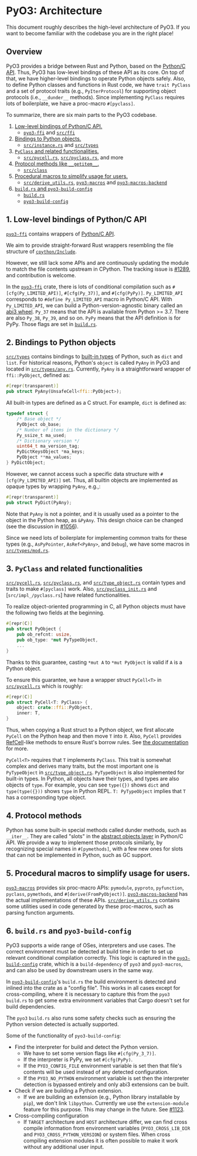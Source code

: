 <!-- This file contains a rough overview of the PyO3 codebase. -->
<!-- Please do not make descriptions too specific, so that we can easily -->
<!-- keep this file in sync with the codebase. -->

# PyO3: Architecture

This document roughly describes the high-level architecture of PyO3.
If you want to become familiar with the codebase you are in the right place!

## Overview

PyO3 provides a bridge between Rust and Python, based on the [Python/C API].
Thus, PyO3 has low-level bindings of these API as its core.
On top of that, we have higher-level bindings to operate Python objects safely.
Also, to define Python classes and functions in Rust code, we have `trait PyClass` and a set of
protocol traits (e.g., `PyIterProtocol`) for supporting object protocols (i.e., `__dunder__` methods).
Since implementing `PyClass` requires lots of boilerplate, we have a proc-macro `#[pyclass]`.

To summarize, there are six main parts to the PyO3 codebase.

1. [Low-level bindings of Python/C API.](#1-low-level-bindings-of-python-capi)
   - [`pyo3-ffi`] and [`src/ffi`]
2. [Bindings to Python objects.](#2-bindings-to-python-objects)
   - [`src/instance.rs`] and [`src/types`]
3. [`PyClass` and related functionalities.](#3-pyclass-and-related-functionalities)
   - [`src/pycell.rs`], [`src/pyclass.rs`], and more
4. [Protocol methods like `__getitem__`.](#4-protocol-methods)
   - [`src/class`]
5. [Procedural macros to simplify usage for users.](#5-procedural-macros-to-simplify-usage-for-users)
   - [`src/derive_utils.rs`], [`pyo3-macros`] and [`pyo3-macros-backend`]
6. [`build.rs` and `pyo3-build-config`](#6-buildrs-and-pyo3-build-config)
   - [`build.rs`](https://github.com/PyO3/pyo3/tree/main/build.rs)
   - [`pyo3-build-config`]

## 1. Low-level bindings of Python/C API

[`pyo3-ffi`] contains wrappers of [Python/C API].

We aim to provide straight-forward Rust wrappers resembling the file structure of
[`cpython/Include`](https://github.com/python/cpython/tree/v3.9.2/Include).

However, we still lack some APIs and are continuously updating the module to match
the file contents upstream in CPython.
The tracking issue is [#1289](https://github.com/PyO3/pyo3/issues/1289), and contribution is welcome.

In the [`pyo3-ffi`] crate, there is lots of conditional compilation such as `#[cfg(Py_LIMITED_API)]`,
`#[cfg(Py_37)]`, and `#[cfg(PyPy)]`.
`Py_LIMITED_API` corresponds to `#define Py_LIMITED_API` macro in Python/C API.
With `Py_LIMITED_API`, we can build a Python-version-agnostic binary called an
[abi3 wheel](https://pyo3.rs/latest/building_and_distribution.html#py_limited_apiabi3).
`Py_37` means that the API is available from Python >= 3.7.
There are also `Py_38`, `Py_39`, and so on.
`PyPy` means that the API definition is for PyPy.
Those flags are set in [`build.rs`](#6-buildrs-and-pyo3-build-config).

## 2. Bindings to Python objects

[`src/types`] contains bindings to [built-in types](https://docs.python.org/3/library/stdtypes.html)
of Python, such as `dict` and `list`.
For historical reasons, Python's `object` is called `PyAny` in PyO3 and located in [`src/types/any.rs`].
Currently, `PyAny` is a straightforward wrapper of `ffi::PyObject`, defined as:

```rust
#[repr(transparent)]
pub struct PyAny(UnsafeCell<ffi::PyObject>);
```

All built-in types are defined as a C struct.
For example, `dict` is defined as:

```c
typedef struct {
    /* Base object */
    PyObject ob_base;
    /* Number of items in the dictionary */
    Py_ssize_t ma_used;
    /* Dictionary version */
    uint64_t ma_version_tag;
    PyDictKeysObject *ma_keys;
    PyObject **ma_values;
} PyDictObject;
```

However, we cannot access such a specific data structure with `#[cfg(Py_LIMITED_API)]` set.
Thus, all builtin objects are implemented as opaque types by wrapping `PyAny`, e.g.,:

```rust
#[repr(transparent)]
pub struct PyDict(PyAny);
```

Note that `PyAny` is not a pointer, and it is usually used as a pointer to the object in the
Python heap, as `&PyAny`.
This design choice can be changed
(see the discussion in [#1056](https://github.com/PyO3/pyo3/issues/1056)).

Since we need lots of boilerplate for implementing common traits for these types
(e.g., `AsPyPointer`, `AsRef<PyAny>`, and `Debug`), we have some macros in
[`src/types/mod.rs`].

## 3. `PyClass` and related functionalities

[`src/pycell.rs`], [`src/pyclass.rs`], and [`src/type_object.rs`] contain types and
traits to make `#[pyclass]` work.
Also, [`src/pyclass_init.rs`] and [`src/impl_/pyclass.rs`] have related functionalities.

To realize object-oriented programming in C, all Python objects must have the following two fields
at the beginning.

```rust
#[repr(C)]
pub struct PyObject {
    pub ob_refcnt: usize,
    pub ob_type: *mut PyTypeObject,
    ...
}
```

Thanks to this guarantee, casting `*mut A` to `*mut PyObject` is valid if `A` is a Python object.

To ensure this guarantee, we have a wrapper struct `PyCell<T>` in [`src/pycell.rs`] which is roughly:

```rust
#[repr(C)]
pub struct PyCell<T: PyClass> {
    object: crate::ffi::PyObject,
    inner: T,
}
```

Thus, when copying a Rust struct to a Python object, we first allocate `PyCell` on the Python heap and then
move `T` into it.
Also, `PyCell` provides [RefCell](https://doc.rust-lang.org/std/cell/struct.RefCell.html)-like methods
to ensure Rust's borrow rules.
See [the documentation](https://docs.rs/pyo3/latest/pyo3/pycell/struct.PyCell.html) for more.

`PyCell<T>` requires that `T` implements `PyClass`.
This trait is somewhat complex and derives many traits, but the most important one is `PyTypeObject`
in [`src/type_object.rs`].
`PyTypeObject` is also implemented for built-in types.
In Python, all objects have their types, and types are also objects of `type`.
For example, you can see `type({})` shows `dict` and `type(type({}))` shows `type` in Python REPL.
`T: PyTypeObject` implies that `T` has a corresponding type object.

## 4. Protocol methods

Python has some built-in special methods called dunder methods, such as `__iter__`.
They are called "slots" in the [abstract objects layer](https://docs.python.org/3/c-api/abstract.html) in
Python/C API.
We provide a way to implement those protocols similarly, by recognizing special
names in `#[pymethods]`, with a few new ones for slots that can not be
implemented in Python, such as GC support.

## 5. Procedural macros to simplify usage for users.

[`pyo3-macros`] provides six proc-macro APIs: `pymodule`, `pyproto`, `pyfunction`, `pyclass`,
`pymethods`, and `#[derive(FromPyObject)]`.
[`pyo3-macros-backend`] has the actual implementations of these APIs.
[`src/derive_utils.rs`] contains some utilities used in code generated by these proc-macros,
such as parsing function arguments.

## 6. `build.rs` and `pyo3-build-config`

PyO3 supports a wide range of OSes, interpreters and use cases. The correct environment must be
detected at build time in order to set up relevant conditional compilation correctly. This logic
is captured in the [`pyo3-build-config`] crate, which is a `build-dependency` of `pyo3` and
`pyo3-macros`, and can also be used by downstream users in the same way.

In [`pyo3-build-config`]'s `build.rs` the build environment is detected and inlined into the crate
as a "config file". This works in all cases except for cross-compiling, where it is necessary to
capture this from the `pyo3` `build.rs` to get some extra environment variables that Cargo doesn't
set for build dependencies.

The `pyo3` `build.rs` also runs some safety checks such as ensuring the Python version detected is
actually supported.

Some of the functionality of `pyo3-build-config`:
- Find the interpreter for build and detect the Python version.
  - We have to set some version flags like `#[cfg(Py_3_7)]`.
  - If the interpreter is PyPy, we set `#[cfg(PyPy)`.
  - If the `PYO3_CONFIG_FILE` environment variable is set then that file's contents will be used
    instead of any detected configuration.
  - If the `PYO3_NO_PYTHON` environment variable is set then the interpreter detection is bypassed
    entirely and only abi3 extensions can be built.
- Check if we are building a Python extension.
  - If we are building an extension (e.g., Python library installable by `pip`),
    we don't link `libpython`.
    Currently we use the `extension-module` feature for this purpose. This may change in the future.
    See [#1123](https://github.com/PyO3/pyo3/pull/1123).
- Cross-compiling configuration
  - If `TARGET` architecture and `HOST` architecture differ, we can find cross compile information
    from environment variables (`PYO3_CROSS_LIB_DIR` and `PYO3_CROSS_PYTHON_VERSION`) or system files.
    When cross compiling extension modules it is often possible to make it work without any
    additional user input.

<!-- External Links -->

[python/c api]: https://docs.python.org/3/c-api/

<!-- Crates -->

[`pyo3-macros`]: https://github.com/PyO3/pyo3/tree/main/pyo3-macros
[`pyo3-macros-backend`]: https://github.com/PyO3/pyo3/tree/main/pyo3-macros-backend
[`pyo3-build-config`]: https://github.com/PyO3/pyo3/tree/main/pyo3-build-config
[`pyo3-ffi`]: https://github.com/PyO3/pyo3/tree/main/pyo3-ffi

<!-- Directories -->

[`src/class`]: https://github.com/PyO3/pyo3/tree/main/src/class
[`src/ffi`]: https://github.com/PyO3/pyo3/tree/main/src/ffi
[`src/types`]: https://github.com/PyO3/pyo3/tree/main/src/types

<!-- Files -->

[`src/derive_utils.rs`]: https://github.com/PyO3/pyo3/blob/main/src/derive_utils.rs
[`src/instance.rs`]: https://github.com/PyO3/pyo3/tree/main/src/instance.rs
[`src/pycell.rs`]: https://github.com/PyO3/pyo3/tree/main/src/pycell.rs
[`src/pyclass.rs`]: https://github.com/PyO3/pyo3/tree/main/src/pyclass.rs
[`src/pyclass_init.rs`]: https://github.com/PyO3/pyo3/tree/main/src/pyclass_init.rs
[`src/pyclass_slot.rs`]: https://github.com/PyO3/pyo3/tree/main/src/pyclass_slot.rs
[`src/type_object.rs`]: https://github.com/PyO3/pyo3/tree/main/src/type_object.rs
[`src/class/methods.rs`]: https://github.com/PyO3/pyo3/tree/main/src/class/methods.rs
[`src/class/impl_.rs`]: https://github.com/PyO3/pyo3/tree/main/src/class/impl_.rs
[`src/types/any.rs`]: https://github.com/PyO3/pyo3/tree/main/src/types/any.rs
[`src/types/mod.rs`]: https://github.com/PyO3/pyo3/tree/main/src/types/mod.rs
